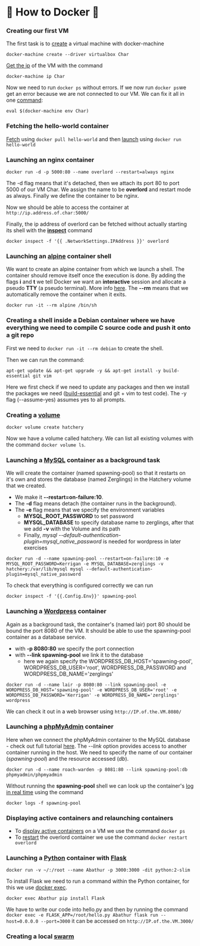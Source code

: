 # 🐳 How to Docker 🐳

### Creating our first VM

The first task is to [create](https://docs.docker.com/machine/reference/create/) a virtual machine with docker-machine

`docker-machine create --driver virtualbox Char`

[Get the ip](https://docs.docker.com/machine/reference/ip/) of the VM with the command

`docker-machine ip Char`

Now we need to run `docker ps` without errors. If we now run `docker ps`we get an error because we are not connected to our VM. We can fix it all in one [command](https://docs.docker.com/v17.09/machine/reference/env/):

`eval $(docker-machine env Char)`

### Fetching the hello-world container

[Fetch](https://docs.docker.com/engine/reference/commandline/pull/) using `docker pull hello-world` and then [launch](https://docs.docker.com/engine/reference/run/) using `docker run hello-world`

### Launching an nginx container

`docker run -d -p 5000:80 --name overlord --restart=always nginx`

The -d flag means that it's detached, then we attach its port 80 to port 5000 of our VM Char. We assign the name to be __overlord__ and restart mode as always. Finally we define the container to be nginx.

Now we should be able to access the container at `http://ip.address.of.char:5000/`

Finally, the ip address of overlord can be fetched without actually starting its shell with the [__inspect__](https://docs.docker.com/engine/reference/commandline/inspect/) command

`docker inspect -f '{{ .NetworkSettings.IPAddress }}' overlord`

### Launching an [alpine](https://hub.docker.com/_/alpine) container shell

We want to create an alpine container from which we launch a shell. The container should remove itself once the execution is done. By adding the flags __i__ and __t__ we tell Docker we want an __interactive__ session and allocate a pseudo __TTY__ (a pseudo terminal). More info [here](https://stackoverflow.com/questions/35689628/starting-a-shell-in-the-docker-alpine-container#%20alpine-container/43564198#43564198). The __--rm__ means that we automatically remove the container when it exits.

`docker run -it --rm alpine /bin/sh`

### Creating a shell inside a Debian container where we have everything we need to compile C source code and push it onto a git repo

First we need to `docker run -it --rm debian` to create the shell.

Then we can run the command:

```
apt-get update && apt-get upgrade -y && apt-get install -y build-essential git vim
```
Here we first check if we need to update any packages and then we install the packages we need ([build-essential](https://packages.ubuntu.com/xenial/build-essential) and git + vim to test code). The -y flag (--assume-yes) assumes yes to all prompts.

### Creating a [volume](https://docs.docker.com/storage/volumes/)

`docker volume create hatchery`

Now we have a volume called hatchery. We can list all existing volumes with the command `docker volume ls`.

### Launching a [MySQL](https://hub.docker.com/_/mysql) container as a background task

We will create the container (named spawning-pool) so that it restarts on it's own and stores the database (named Zerglings) in the Hatchery volume that we created.

- We make it __--restart=on-failure:10__.
- The __-d__ flag means detach (the container runs in the background).
- The __-e__ flag means that we specify the environment variables
  - __MYSQL_ROOT_PASSWORD__ to set password
  - __MYSQL_DATABASE__ to specify database name to zerglings, after that we add __-v__ with the Volume and its path
  - Finally, *mysql --default-authentication-plugin=mysql_native_password* is needed for wordpress in later exercises
  
```
docker run -d --name spawning-pool --restart=on-failure:10 -e MYSQL_ROOT_PASSWORD=Kerrigan -e MYSQL_DATABASE=zerglings -v hatchery:/var/lib/mysql mysql --default-authentication-plugin=mysql_native_password
```
To check that everything is configured correctly we can run
```
docker inspect -f '{{.Config.Env}}' spawning-pool
```
### Launching a [Wordpress](https://hub.docker.com/_/wordpress) container

Again as a background task, the container's (named lair) port 80 should be bound the port 8080 of the VM. It should be able to use the spawning-pool container as a database service.

- with __-p 8080:80__ we specify the port connection
- with __--link spawning-pool__ we link it to the database
  - here we again specify the WORDPRESS_DB_HOST='spawning-pool', WORDPRESS_DB_USER='root', WORDPRESS_DB_PASSWORD and WORDPRESS_DB_NAME='zerglings'
  
```
docker run -d --name lair -p 8080:80 --link spawning-pool -e WORDPRESS_DB_HOST='spawning-pool' -e WORDPRESS_DB_USER='root' -e WORDPRESS_DB_PASSWORD='Kerrigan' -e WORDPRESS_DB_NAME='zerglings' wordpress
```
We can check it out in a web browser using `http://IP.of.the.VM.8080/`

### Launching a [phpMyAdmin](https://hub.docker.com/r/phpmyadmin/phpmyadmin/) container

Here when we connect the phpMyAdmin container to the MySQL database - check out full tutorial [here](https://medium.com/@migueldoctor/run-mysql-phpmyadmin-locally-in-3-steps-using-docker-74eb735fa1fc). The *--link* option provides access to another container running in the host. We need to specify the name of our container (*spawning-pool*) and the resource accessed (*db*).
```
docker run -d --name roach-warden -p 8081:80 --link spawning-pool:db phpmyadmin/phpmyadmin
```
Without running the __spawning-pool__ shell we can look up the container's [log in real time](https://success.mirantis.com/article/view-realtime-container-logging) using the command
```
docker logs -f spawning-pool
```

### Displaying active containers and relaunching containers

- To [display active containers](https://docs.docker.com/engine/reference/commandline/ps/) on a VM we use the command `docker ps`
- To [restart](https://docs.docker.com/engine/reference/commandline/restart/) the overlord container we use the command `docker restart overlord`

### Launching a [Python](https://hub.docker.com/_/python) container with [Flask](https://palletsprojects.com/p/flask/)

`docker run -v ~/:/root --name Abathur -p 3000:3000 -dit python:2-slim`

To install Flask we need to run a command within the Python container, for this we use [docker exec](https://docs.docker.com/engine/reference/commandline/exec/).

`docker exec Abathur pip install Flask`

We have to write our code into hello.py and then by running the command
`docker exec -e FLASK_APP=/root/hello.py Abathur flask run --host=0.0.0.0 --port=3000`
it can be accessed on `http://IP.of.the.VM.3000/`

### Creating a local [swarm](https://docs.docker.com/engine/swarm/admin_guide/)


